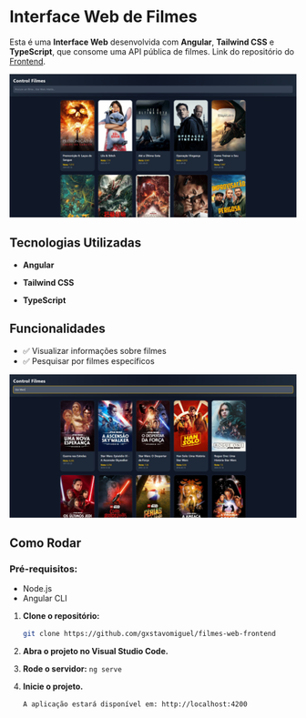 # Interface Web de Filmes
Esta é uma **Interface Web** desenvolvida com **Angular**, **Tailwind CSS** e **TypeScript**, que consome uma API pública de filmes.
Link do repositório do [Frontend](https://github.com/gxstavomiguel/filmes-web-frontend).

![Filmes Web 1](src/main/resources/static/filmesweb1.png)

## Tecnologias Utilizadas
-   **Angular** 
    
-   **Tailwind CSS**
    
-   **TypeScript**

## Funcionalidades

-   ✅ Visualizar informações sobre filmes
-   ✅ Pesquisar por filmes específicos

![Filmes Web 2](src/main/resources/static/filmesweb2.png)

## Como Rodar 
### Pré-requisitos:
-   Node.js 
-   Angular CLI  

1. **Clone o repositório:**
   ```bash
   git clone https://github.com/gxstavomiguel/filmes-web-frontend
2. **Abra o projeto no Visual Studio Code.**

3. **Rode o servidor:**
``
	ng serve
   ``

4. **Inicie o projeto.**
   ```bash 
   A aplicação estará disponível em: http://localhost:4200


